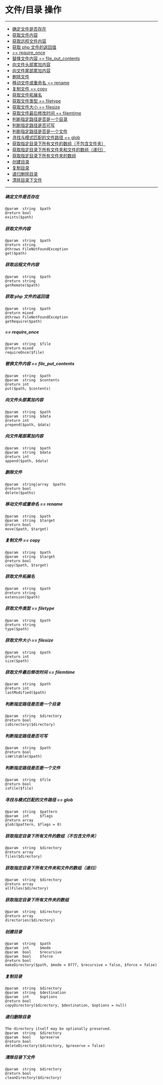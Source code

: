 文件/目录 操作
============

---

- [确定文件是否存在](#exists)
- [获取文件内容](#get)
- [获取远程文件内容](#getRemote)
- [获取 php 文件的返回值](#getRequire)
- [== require_once](#requireOnce)
- [替换文件内容 == file_put_contents](#put)
- [向文件头部累加内容](#prepend)
- [向文件尾部累加内容](#append)
- [删除文件](#delete)
- [移动文件或重命名 == rename](#move)
- [复制文件 == copy](#copy)
- [获取文件拓展名](#extension)
- [获取文件类型 == filetype](#type)
- [获取文件大小 == filesize](#size)
- [获取文件最后修改时间 == filemtime](#lastModified)
- [判断指定路径是否是一个目录](#isDirectory)
- [判断指定路径是否可写](#isWritable)
- [判断指定路径是否是一个文件](#isFile)
- [寻找与模式匹配的文件路径 == glob](#glob)
- [获取指定目录下所有文件的数组（不包含文件夹）](#files)
- [获取指定目录下所有文件夹和文件的数组（递归）](#allFiles)
- [获取指定目录下所有文件夹的数组](#directories)
- [创建目录](#makeDirectory)
- [复制目录](#copyDirectory)
- [递归删除目录](#deleteDirectory)
- [清除目录下文件](#cleanDirectory)

---

<a name="exists"></a>
##### 确定文件是否存在

    @param  string  $path
    @return bool
    exists($path)

<a name="get"></a>
##### 获取文件内容

    @param  string  $path
    @return string
    @throws FileNotFoundException
    get($path)

<a name="getRemote"></a>
##### 获取远程文件内容

    @param  string  $path
    @return string
    getRemote($path)

<a name="getRequire"></a>
##### 获取 php 文件的返回值

    @param  string  $path
    @return mixed
    @throws FileNotFoundException
    getRequire($path)

<a name="requireOnce"></a>
##### == require_once

    @param  string  $file
    @return mixed
    requireOnce($file)

<a name="put"></a>
##### 替换文件内容 == file_put_contents

    @param  string  $path
    @param  string  $contents
    @return int
    put($path, $contents)

<a name="prepend"></a>
##### 向文件头部累加内容

    @param  string  $path
    @param  string  $data
    @return int
    prepend($path, $data)

<a name="append"></a>
##### 向文件尾部累加内容

    @param  string  $path
    @param  string  $data
    @return int
    append($path, $data)

<a name="delete"></a>
##### 删除文件

    @param  string|array  $paths
    @return bool
    delete($paths)

<a name="move"></a>
##### 移动文件或重命名 == rename

    @param  string  $path
    @param  string  $target
    @return bool
    move($path, $target)

<a name="copy"></a>
##### 复制文件 == copy

    @param  string  $path
    @param  string  $target
    @return bool
    copy($path, $target)

<a name="extension"></a>
##### 获取文件拓展名

    @param  string  $path
    @return string
    extension($path)

<a name="type"></a>
##### 获取文件类型 == filetype

    @param  string  $path
    @return string
    type($path)

<a name="size"></a>
##### 获取文件大小 == filesize

    @param  string  $path
    @return int
    size($path)

<a name="lastModified"></a>
##### 获取文件最后修改时间 == filemtime

    @param  string  $path
    @return int
    lastModified($path)

<a name="isDirectory"></a>
##### 判断指定路径是否是一个目录

    @param  string  $directory
    @return bool
    isDirectory($directory)

<a name="isWritable"></a>
##### 判断指定路径是否可写

    @param  string  $path
    @return bool
    isWritable($path)

<a name="isFile"></a>
##### 判断指定路径是否是一个文件

    @param  string  $file
    @return bool
    isFile($file)

<a name="glob"></a>
##### 寻找与模式匹配的文件路径 == glob

    @param  string  $pattern
    @param  int     $flags
    @return array
    glob($pattern, $flags = 0)

<a name="files"></a>
##### 获取指定目录下所有文件的数组（不包含文件夹）

    @param  string  $directory
    @return array
    files($directory)

<a name="allFiles"></a>
##### 获取指定目录下所有文件夹和文件的数组（递归）

    @param  string  $directory
    @return array
    allFiles($directory)

<a name="directories"></a>
##### 获取指定目录下所有文件夹的数组

    @param  string  $directory
    @return array
    directories($directory)

<a name="makeDirectory"></a>
##### 创建目录

    @param  string  $path
    @param  int     $mode
    @param  bool    $recursive
    @param  bool    $force
    @return bool
    makeDirectory($path, $mode = 0777, $recursive = false, $force = false)

<a name="copyDirectory"></a>
##### 复制目录

    @param  string  $directory
    @param  string  $destination
    @param  int     $options
    @return bool
    copyDirectory($directory, $destination, $options = null)

<a name="deleteDirectory"></a>
##### 递归删除目录

    The directory itself may be optionally preserved.
    @param  string  $directory
    @param  bool    $preserve
    @return bool
    deleteDirectory($directory, $preserve = false)

<a name="cleanDirectory"></a>
##### 清除目录下文件

    @param  string  $directory
    @return bool
    cleanDirectory($directory)

